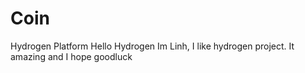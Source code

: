 # Coin
Hydrogen Platform
Hello Hydrogen
Im Linh, I like hydrogen project. It amazing and I hope goodluck 
